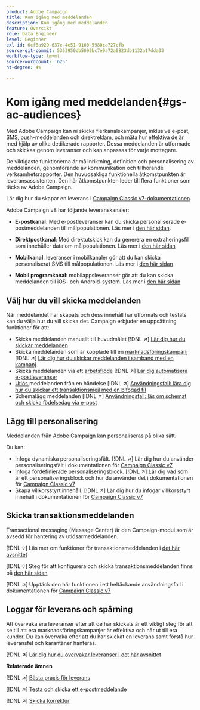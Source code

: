```yaml
---
product: Adobe Campaign
title: Kom igång med meddelanden
description: Kom igång med meddelanden
feature: Översikt
role: Data Engineer
level: Beginner
exl-id: 6cf8a929-637e-4e51-9160-5980ca727efb
source-git-commit: 5363950db5092bc7e0a72a0823db1132a17dda33
workflow-type: tm+mt
source-wordcount: '625'
ht-degree: 4%

---
```


# Kom igång med meddelanden{#gs-ac-audiences}

Med Adobe Campaign kan ni skicka flerkanalskampanjer, inklusive e-post, SMS, push-meddelanden och direktreklam, och mäta hur effektiva de är med hjälp av olika dedikerade rapporter. Dessa meddelanden är utformade och skickas genom leveranser och kan anpassas för varje mottagare.

De viktigaste funktionerna är målinriktning, definition och personalisering av meddelanden, genomförande av kommunikation och tillhörande verksamhetsrapporter. Den huvudsakliga funktionella åtkomstpunkten är leveransassistenten. Den här åtkomstpunkten leder till flera funktioner som täcks av Adobe Campaign.

Lär dig hur du skapar en leverans i [Campaign Classic v7-dokumentationen](https://experienceleague.adobe.com/docs/campaign-classic/using/sending-messages/key-steps-when-creating-a-delivery/steps-about-delivery-creation-steps.html).

Adobe Campaign v8 har följande leveranskanaler:

* **E-postkanal**: Med e-postleveranser kan du skicka personaliserade e-postmeddelanden till målpopulationen. Läs mer i [den här sidan](../send/email.md).

* **Direktpostkanal**: Med direktutskick kan du generera en extraheringsfil som innehåller data om målpopulationen.  Läs mer i [den här sidan](../send/direct-mail.md)

* **Mobilkanal**: leveranser i mobilkanaler gör att du kan skicka personaliserat SMS till målpopulationen.  Läs mer i [den här sidan](../send/sms.md)

* **Mobil programkanal**: mobilappsleveranser gör att du kan skicka meddelanden till iOS- och Android-system.  Läs mer i [den här sidan](../send/push.md)

<!--
* **LINE channel**: LINE deliveries let you send messages on LINE, an instant messaging application available on all smartphones. Learn more in [this page](../send/line.md)
-->

## Välj hur du vill skicka meddelanden

När meddelandet har skapats och dess innehåll har utformats och testats kan du välja hur du vill skicka det. Campaign erbjuder en uppsättning funktioner för att:

* Skicka meddelanden manuellt till huvudmålet
   [!DNL :arrow_upper_right:] [Lär dig hur du skickar meddelanden](https://experienceleague.adobe.com/docs/campaign-classic/using/sending-messages/sending-emails/sending-an-email/sending-messages.html)
* Skicka meddelanden som är kopplade till en [marknadsföringskampanj](https://experienceleague.adobe.com/docs/campaign-classic/using/orchestrating-campaigns/orchestrate-campaigns/setting-up-marketing-campaigns.html)
   [!DNL :arrow_upper_right:] [Lär dig hur du skickar meddelanden i samband med en kampanj](https://experienceleague.adobe.com/docs/campaign-classic/using/orchestrating-campaigns/orchestrate-campaigns/marketing-campaign-deliveries.html).
* Skicka meddelanden via ett [arbetsflöde](https://experienceleague.adobe.com/docs/campaign-classic/using/automating-with-workflows/introduction/about-workflows.html)
   [!DNL :arrow_upper_right:] [Lär dig automatisera e-postleveranser](https://experienceleague.adobe.com/docs/campaign-classic/using/automating-with-workflows/action-activities/delivery.html)
* [Utlös ](https://experienceleague.adobe.com/docs/campaign-classic/using/transactional-messaging/introduction/about-transactional-messaging.html) meddelanden från en händelse
   [!DNL :arrow_upper_right:] [Användningsfall: lära dig hur du skickar ett transaktionsmejl med en bifogad fil](https://experienceleague.adobe.com/docs/campaign-classic/using/transactional-messaging/use-case/transactional-email-with-attachments.html)
* Schemalägg meddelanden
   [!DNL :arrow_upper_right:] [Användningsfall: läs om schemat och skicka födelsedag via e-post](https://experienceleague.adobe.com/docs/campaign-classic/using/automating-with-workflows/use-cases/deliveries/sending-a-birthday-email.html?)


## Lägg till personalisering

Meddelanden från Adobe Campaign kan personaliseras på olika sätt.

Du kan:

* Infoga dynamiska personaliseringsfält.
   [!DNL :arrow_upper_right:] Lär dig hur du använder personaliseringsfält i dokumentationen för  [Campaign Classic v7](https://experienceleague.adobe.com/docs/campaign-classic/using/sending-messages/personalizing-deliveries/personalization-fields.html)
* Infoga fördefinierade personaliseringsblock.
   [!DNL :arrow_upper_right:] Lär dig vad som är ett personaliseringsblock och hur du använder det i dokumentationen för  [Campaign Classic v7](https://experienceleague.adobe.com/docs/campaign-classic/using/sending-messages/personalizing-deliveries/personalization-blocks.html)
* Skapa villkorsstyrt innehåll.
   [!DNL :arrow_upper_right:] Lär dig hur du infogar villkorsstyrt innehåll i dokumentationen för  [Campaign Classic v7](https://experienceleague.adobe.com/docs/campaign-classic/using/sending-messages/personalizing-deliveries/conditional-content.html)

## Skicka transaktionsmeddelanden

Transactional messaging (Message Center) är den Campaign-modul som är avsedd för hantering av utlösarmeddelanden.

[!DNL :bulb:] Läs mer om funktioner för transaktionsmeddelanden i  [det här avsnittet](../dev/architecture.md#transac-msg-archi)

[!DNL :bulb:] Steg för att konfigurera och skicka transaktionsmeddelanden finns på  [den här sidan](../send/transactional.md)

[!DNL :arrow_upper_right:] Upptäck den här funktionen i ett heltäckande användningsfall i dokumentationen för  [Campaign Classic v7](https://experienceleague.adobe.com/docs/campaign-classic/using/transactional-messaging/use-case/transactional-email-with-attachments.html?lang=en#transactional-messaging)

## Loggar för leverans och spårning

Att övervaka era leveranser efter att de har skickats är ett viktigt steg för att se till att era marknadsföringskampanjer är effektiva och når ut till era kunder. Du kan övervaka efter att du har skickat en leverans samt förstå hur leveransfel och karantäner hanteras.

[!DNL :arrow_upper_right:] [Lär dig hur du övervakar leveranser i det här avsnittet](https://experienceleague.adobe.com/docs/campaign-classic/using/sending-messages/monitoring-deliveries/about-delivery-monitoring.html?lang=en#sending-messages)


**Relaterade ämnen**

[!DNL :arrow_upper_right:]  [Bästa praxis för leverans](https://experienceleague.adobe.com/docs/campaign-classic/using/sending-messages/key-steps-when-creating-a-delivery/delivery-bestpractices/delivery-best-practices.html)

[!DNL :arrow_upper_right:]  [Testa och skicka ett e-postmeddelande](https://experienceleague.adobe.com/docs/campaign-classic/using/sending-messages/sending-emails/sending-an-email/sending-messages.html)

[!DNL :arrow_upper_right:]  [Skicka korrektur](https://experienceleague.adobe.com/docs/campaign-classic/using/sending-messages/key-steps-when-creating-a-delivery/steps-validating-the-delivery.html)
